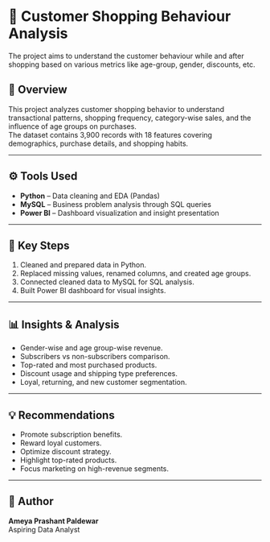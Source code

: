 # 🛒 Customer Shopping Behaviour Analysis
The project aims to understand the customer behaviour while and after shopping based on various metrics like age-group, gender, discounts, etc.

## 📌 Overview
This project analyzes customer shopping behavior to understand transactional patterns, shopping frequency, category-wise sales, and the influence of age groups on purchases.  
The dataset contains 3,900 records with 18 features covering demographics, purchase details, and shopping habits.

---

## ⚙️ Tools Used
- **Python** – Data cleaning and EDA (Pandas)  
- **MySQL** – Business problem analysis through SQL queries  
- **Power BI** – Dashboard visualization and insight presentation  

---

## 🧩 Key Steps
1. Cleaned and prepared data in Python.  
2. Replaced missing values, renamed columns, and created age groups.  
3. Connected cleaned data to MySQL for SQL analysis.  
4. Built Power BI dashboard for visual insights.  

---

## 📊 Insights & Analysis
- Gender-wise and age group-wise revenue.  
- Subscribers vs non-subscribers comparison.  
- Top-rated and most purchased products.  
- Discount usage and shipping type preferences.  
- Loyal, returning, and new customer segmentation.  

---

## 💡 Recommendations
- Promote subscription benefits.  
- Reward loyal customers.  
- Optimize discount strategy.  
- Highlight top-rated products.  
- Focus marketing on high-revenue segments.  

---

## 👤 Author
**Ameya Prashant Paldewar**  
Aspiring Data Analyst 
